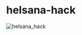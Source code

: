 # helsana-hack

![helsana_hack](https://user-images.githubusercontent.com/7516893/111890864-dcd2f780-89ed-11eb-9a88-9af4a393da78.gif)
